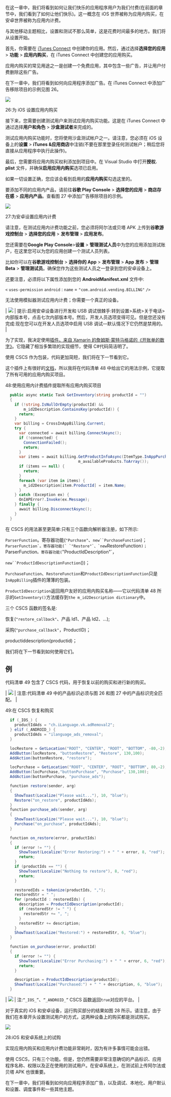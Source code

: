 在这一章中，我们将看到如何让我们快乐的应用程序用户为我们付费(在前面的章节中，我们看到了如何让他们快乐)。这一概念在 iOS 世界被称为应用内购买，在安卓世界被称为应用内计费。

与其他移动主题相比，设置和测试不那么简单，这是花费时间最多的地方。我们将从设置开始。

首先，你需要在 [iTunes Connect](https://itunesconnect.apple.com/) 中创建你的应用。然后，通过选择**选择您的应用** > **功能** > **应用内购买**，在 iTunes Connect 中创建您的应用购买。

应用内购买的常见用途之一是创建一个免费应用，其中包含一些广告，并让用户付费删除这些广告。

在下一章中，我们将看到如何向应用程序添加广告。在 iTunes Connect 中添加广告移除项目的示例见图 26。

![](img/image029.png)

 26:为 iOS 设置应用内购买

接下来，您需要创建测试用户来测试应用内购买功能。这是在 iTunes Connect 中通过选择**用户和角色** > **沙盒测试者**来完成的。

测试应用内购买功能时，您将使用沙盒测试帐户之一。请注意，您必须在 iOS 设备上的**设置** > **iTunes &应用商店**中注销(不要在那里登录任何测试帐户；稍后您将直接从应用程序中执行此操作)。

最后，您需要将应用内购买权利添加到项目中。在 Visual Studio 中打开**授权. plist** 文件，并确保**启用应用内购买**选项已启用。

如果一切设置正确，您应该会看到启用的**应用内购买**勾选这里的。

要添加不同的应用内产品，请前往**谷歌 Play Console** > **选择您的应用** > **商店存在感** > **应用内产品**。查看图 27 中添加广告移除项目的示例。

![](img/image030.png)

 27:为安卓设置应用内计费

请注意，在测试应用内计费功能之前，您必须将阿尔法或贝塔 APK 上传到**谷歌游戏控制台** > **选择您的应用** > **发布管理** > **应用发布**。

您还需要在**Google Play Console**>**设置** > **管理测试人员**中为您的应用添加测试账户，在这里您可以为您的应用创建一个测试人员列表。

比如你可以在**谷歌游戏控制台** > **选择你的 App** > **发布管理** > **App 发布** > **管理 Beta** > **管理测试员**。确保您作为这些测试人员之一登录到您的安卓设备上。

还要注意，必须将以下属性添加到您的 **AndroidManifest.xml** 文件中:

`<` `uses-permission` `android` : `name` = `"com.android.vending.BILLING"` `/>`

无法使用模拟器测试应用内计费；你需要一个真正的设备。

| ![](img/tip.png) | 提示:启用安卓设备进行开发和 USB 调试很棘手:转到设置>系统>关于电话>内部版本号，点击七次内部版本号。然后，开发人员选项变得可见。但是您还没有完成:现在您可以在开发人员选项中启用 USB 调试—默认情况下它仍然是禁用的。 |

为了实现，我决定使用[插件。来自 Xamarin 的詹姆斯·蒙特马格诺的《开账单的数字》](https://www.nuget.org/packages/Plugin.InAppBilling)。它隐藏了相当多繁琐的实现细节，使得 C#代码简洁明了。

使用 CSCS 作为包装，代码更加简短，我们将在下一节看到它。

这个插件上有很好的[文档](https://jamesmontemagno.github.io/InAppBillingPlugin/)，所以我将在代码清单 48 中给出它的用法示例，它提取了所有可用的应用内购买项目。

 48:使用应用内计费插件提取所有应用内购买项目

```cs
  public async static Task GetInventory(string productId = "")
  {
    if (!string.IsNullOrEmpty(productId) &&
        m_id2Description.ContainsKey(productId)) {
      return;
    }
    var billing = CrossInAppBilling.Current;
    try {
      var connected = await billing.ConnectAsync();
      if (!connected) {
        ConnectionFailed();
        return;
      }
      var items = await billing.GetProductInfoAsync(ItemType.InAppPurchase,
                                m_availableProducts.ToArray());
      if (items == null) {
        return;
      }
      foreach (var item in items) {
        m_id2Description[item.ProductId] = item.Name;
      }
    } catch (Exception ex) {
      OnIAPError?.Invoke(ex.Message);
    } finally {
      await billing.DisconnectAsync();
    }
  }

```

在 CSCS 的用法甚至更简单:只有三个函数向解析器注册，如下所示:

`ParserFunction`。寄存器功能(`"Purchase"`、`new``PurchaseFunction`)； ``ParserFunction`。寄存器功能(` `"Restore"`、`new``RestoreFunction`)；
`ParserFunction`。寄存器功能(`"ProductIdDescription"`，

`new``ProductIdDescriptionFunction`())；

`PurchaseFunction`、`RestoreFunction`和`ProductIdDescriptionFunction`只是`InAppBilling`插件的薄薄的包装。

`ProductIdDescription`返回用户友好的应用内购买名称——它以代码清单 48 所示的`GetInventory()`方法缓存到`the m_id2Description dictionary`中。

三个 CSCS 函数的签名是:

恢复(`"restore_callback"`、产品 Id1、产品 Id2、...);

采购(`"purchase_callback"`，ProductID)；

productiddescription(productid)；

我们将在下一节看到如何使用它们。

##  例

代码清单 49 包含了 CSCS 代码，用于恢复以前的购买和进行新的购买。

| ![](img/note.png) | 注意:代码清单 49 中的产品标识必须与图 26 和图 27 中的产品标识完全匹配。 |

 49:在 CSCS 恢复和购买

```cs
  if (_IOS_) {
    productIdAds = "ch.iLanguage.vk.adRemoval2";
  } elif (_ANDROID_) {
    productIdAds = "ilanguage_ads_removal";
  }

  locRestore = GetLocation("ROOT", "CENTER", "ROOT", "BOTTOM", -80,-2);
  AddButton(locRestore, "buttonRestore", "Restore", 130,100);
  AddAction(buttonRestore, "restore");

  locPurchase = GetLocation("ROOT", "CENTER", "ROOT", "BOTTOM", 80,-2);
  AddButton(locPurchase,"buttonPurchase", "Purchase", 130,100);
  AddAction(buttonPurchase, "purchase_ads");

  function restore(sender, arg)
  {
    ShowToast(Localize("Please wait..."), 10, "blue");
    Restore("on_restore", productIdAds);
  }
  function purchase_ads(sender, arg)
  {
    ShowToast(Localize("Please wait..."), 10, "blue");
    Purchase("on_purchase", productIdAds);
  }

  function on_restore(error, productIds)
  {
    if (error != "") {
      ShowToast(Localize("Error Restoring:") + " " + error, 8, "red");
      return;
    }
    if (productIds == "") {
      ShowToast(Localize("Nothing to restore"), 8, "red");
      return;
    }

    restoredIds = tokenize(productIds, ",");
    restoredStr = " ";
    for (productId : restoredIds) {
      description = ProductIdDescription(productId);
      if (restoredStr != " ") {
        restoredStr += ", ";
      }
      restoredStr += description;
    }
    ShowToast(Localize("Restored:") + restoredStr, 6, "blue");
  }

  function on_purchase(error, productId)
  {
    if (error != "") {
      ShowToast(Localize("Error Purchasing:") + " " + error, 6, "red");
      return;
    }

    description = ProductIdDescription(productId);
    ShowToast(Localize("Purchased:") + " " + description, 6, "blue");
  } 

```

| ![](img/note.png) | 注:`“_IOS_”`、`“_ANDROID_”` CSCS 函数返回`true`对应的平台。 |

对于真实的 iOS 和安卓设备，运行购买部分的结果如图 28 所示。请注意，由于我们在本章开头设置测试用户的方式，这两种设备上的购买都是测试购买。

![](img/image033.png)

28:iOS 和安卓系统上的试购

实现应用内购买和应用内计费功能非常耗时，因为有许多事情可能会出错。

使用 CSCS，只有三个功能。但是，您仍然需要非常注意确切的产品标识、应用程序名称、权限以及正在使用的测试用户。在安卓系统上，在测试前上传阿尔法或贝塔 APK 也很重要。

在下一章中，我们将看到如何向应用程序添加广告，以及调试、本地化、用户默认和设置、调度事件和一些其他主题。